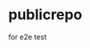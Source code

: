 # publicrepo
for e2e test






























































































































































































































































































































































































































































































































































































































































































































































































































































































































































































































































































































































































































































































































































































































































































































































































































































































































































































































































































































































































































































































































































































































































































































































































































































































































































































































































































































































































































































































































































































































































































































































































































































































































































































































































































































































































































































































































































































































































































































































































































































































































































































































































































































































































































































































































































































































